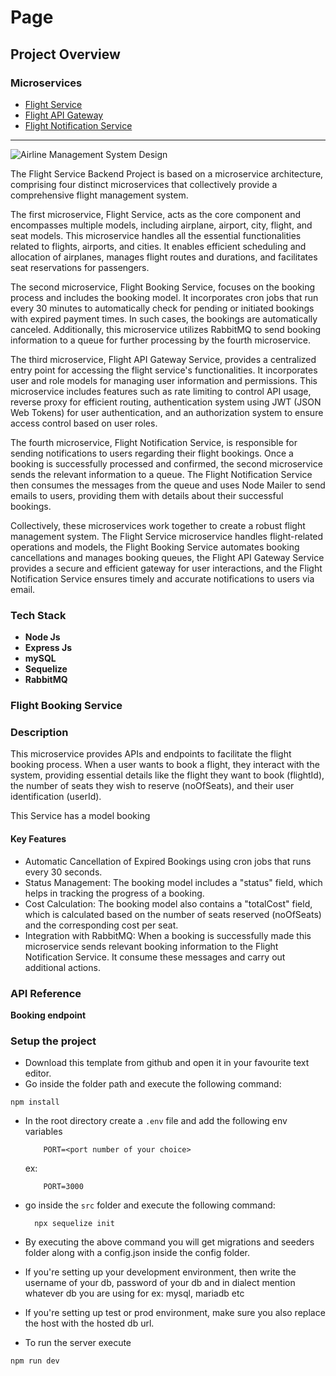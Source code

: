 # Page

## Project Overview

### Microservices

* [Flight Service](https://github.com/pushprajjaiswal/Flight-Service)
* [Flight API Gateway](https://github.com/pushprajjaiswal/Flight-API-Gateway)
* [Flight Notification Service](https://github.com/pushprajjaiswal/Flight-Notification-Service)

***

![Airline Management System Design](https://i.ibb.co/h2VQHNb/ss1.png)

The Flight Service Backend Project is based on a microservice architecture, comprising four distinct microservices that collectively provide a comprehensive flight management system.

The first microservice, Flight Service, acts as the core component and encompasses multiple models, including airplane, airport, city, flight, and seat models. This microservice handles all the essential functionalities related to flights, airports, and cities. It enables efficient scheduling and allocation of airplanes, manages flight routes and durations, and facilitates seat reservations for passengers.

The second microservice, Flight Booking Service, focuses on the booking process and includes the booking model. It incorporates cron jobs that run every 30 minutes to automatically check for pending or initiated bookings with expired payment times. In such cases, the bookings are automatically canceled. Additionally, this microservice utilizes RabbitMQ to send booking information to a queue for further processing by the fourth microservice.

The third microservice, Flight API Gateway Service, provides a centralized entry point for accessing the flight service's functionalities. It incorporates user and role models for managing user information and permissions. This microservice includes features such as rate limiting to control API usage, reverse proxy for efficient routing, authentication system using JWT (JSON Web Tokens) for user authentication, and an authorization system to ensure access control based on user roles.

The fourth microservice, Flight Notification Service, is responsible for sending notifications to users regarding their flight bookings. Once a booking is successfully processed and confirmed, the second microservice sends the relevant information to a queue. The Flight Notification Service then consumes the messages from the queue and uses Node Mailer to send emails to users, providing them with details about their successful bookings.

Collectively, these microservices work together to create a robust flight management system. The Flight Service microservice handles flight-related operations and models, the Flight Booking Service automates booking cancellations and manages booking queues, the Flight API Gateway Service provides a secure and efficient gateway for user interactions, and the Flight Notification Service ensures timely and accurate notifications to users via email.

### Tech Stack

* **Node Js**
* **Express Js**
* **mySQL**
* **Sequelize**
* **RabbitMQ**

### Flight Booking Service

### Description

This microservice provides APIs and endpoints to facilitate the flight booking process. When a user wants to book a flight, they interact with the system, providing essential details like the flight they want to book (flightId), the number of seats they wish to reserve (noOfSeats), and their user identification (userId).

This Service has a model booking

#### Key Features

* Automatic Cancellation of Expired Bookings using cron jobs that runs every 30 seconds.
* Status Management: The booking model includes a "status" field, which helps in tracking the progress of a booking.
* Cost Calculation: The booking model also contains a "totalCost" field, which is calculated based on the number of seats reserved (noOfSeats) and the corresponding cost per seat.
* Integration with RabbitMQ: When a booking is successfully made this microservice sends relevant booking information to the Flight Notification Service. It consume these messages and carry out additional actions.

### API Reference

**Booking endpoint**

### Setup the project

* Download this template from github and open it in your favourite text editor.
* Go inside the folder path and execute the following command:

```
npm install
```

*   In the root directory create a `.env` file and add the following env variables

    ```
        PORT=<port number of your choice>
    ```

    ex:

    ```
        PORT=3000
    ```
*   go inside the `src` folder and execute the following command:

    ```
      npx sequelize init
    ```
* By executing the above command you will get migrations and seeders folder along with a config.json inside the config folder.
* If you're setting up your development environment, then write the username of your db, password of your db and in dialect mention whatever db you are using for ex: mysql, mariadb etc
* If you're setting up test or prod environment, make sure you also replace the host with the hosted db url.
* To run the server execute

```
npm run dev
```
